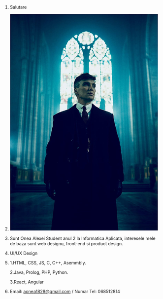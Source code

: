 1. Salutare
2. ![Avatar](images/Avatar.jpg)
3. Sunt Onea Alexei Student anul 2 la Informatica Aplicata, interesele mele de baza sunt web designu, front-end si product design.
4. UI/UX Design
5. 1.HTML, CSS, JS, C, C++, Asemmbly.

   2.Java, Prolog, PHP, Python.

   3.React, Angular

6. Email: aonea1828@gmail.com / Numar Tel: 068512814
